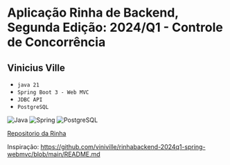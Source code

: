 # Aplicação Rinha de Backend, Segunda Edição: 2024/Q1 - Controle de Concorrência

## Vinicius Ville
- `java 21`
- `Spring Boot 3 - Web MVC`
- `JDBC API`
- `PostgreSQL`

![Java](https://img.shields.io/badge/Java-ED8B00?style=for-the-badge&logo=java&logoColor=white)
![Spring](https://img.shields.io/badge/Spring-6DB33F?style=for-the-badge&logo=spring&logoColor=white)
![PostgreSQL](https://img.shields.io/badge/PostgreSQL-316192?style=for-the-badge&logo=postgresql&logoColor=white)

[Repositorio da Rinha](https://github.com/zanfranceschi/rinha-de-backend-2024-q1)

Inspiração: https://github.com/viniville/rinhabackend-2024q1-spring-webmvc/blob/main/README.md